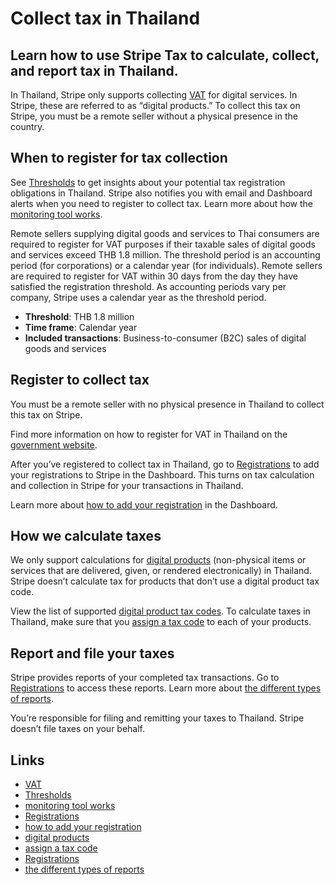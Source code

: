# Collect tax in Thailand

## Learn how to use Stripe Tax to calculate, collect, and report tax in Thailand.

In Thailand, Stripe only supports collecting
[VAT](https://eservice.rd.go.th/rd-ves-web/landing) for digital services. In
Stripe, these are referred to as “digital products.” To collect this tax on
Stripe, you must be a remote seller without a physical presence in the country.

## When to register for tax collection

See [Thresholds](https://dashboard.stripe.com/tax/thresholds) to get insights
about your potential tax registration obligations in Thailand. Stripe also
notifies you with email and Dashboard alerts when you need to register to
collect tax. Learn more about how the [monitoring tool
works](https://docs.stripe.com/tax/monitoring).

Remote sellers supplying digital goods and services to Thai consumers are
required to register for VAT purposes if their taxable sales of digital goods
and services exceed THB 1.8 million. The threshold period is an accounting
period (for corporations) or a calendar year (for individuals). Remote sellers
are required to register for VAT within 30 days from the day they have satisfied
the registration threshold. As accounting periods vary per company, Stripe uses
a calendar year as the threshold period.

- **Threshold**: THB 1.8 million
- **Time frame**: Calendar year
- **Included transactions**: Business-to-consumer (B2C) sales of digital goods
and services

## Register to collect tax

You must be a remote seller with no physical presence in Thailand to collect
this tax on Stripe.

Find more information on how to register for VAT in Thailand on the [government
website](https://eservice.rd.go.th/rd-ves-web/landing).

After you’ve registered to collect tax in Thailand, go to
[Registrations](https://dashboard.stripe.com/tax/registrations?location=th) to
add your registrations to Stripe in the Dashboard. This turns on tax calculation
and collection in Stripe for your transactions in Thailand.

Learn more about [how to add your
registration](https://docs.stripe.com/tax/registering#track-your-registrations-in-the-tax-dashboard)
in the Dashboard.

## How we calculate taxes

We only support calculations for [digital
products](https://docs.stripe.com/tax/tax-codes?type=digital) (non-physical
items or services that are delivered, given, or rendered electronically) in
Thailand. Stripe doesn’t calculate tax for products that don’t use a digital
product tax code.

View the list of supported [digital product tax
codes](https://docs.stripe.com/tax/tax-codes?type=digital). To calculate taxes
in Thailand, make sure that you [assign a tax
code](https://docs.stripe.com/tax/products-prices-tax-codes-tax-behavior#tax-code-on-product)
to each of your products.

## Report and file your taxes

Stripe provides reports of your completed tax transactions. Go to
[Registrations](https://dashboard.stripe.com/tax/registrations) to access these
reports. Learn more about [the different types of
reports](https://docs.stripe.com/tax/reports).

You’re responsible for filing and remitting your taxes to Thailand. Stripe
doesn’t file taxes on your behalf.

## Links

- [VAT](https://eservice.rd.go.th/rd-ves-web/landing)
- [Thresholds](https://dashboard.stripe.com/tax/thresholds)
- [monitoring tool works](https://docs.stripe.com/tax/monitoring)
- [Registrations](https://dashboard.stripe.com/tax/registrations?location=th)
- [how to add your
registration](https://docs.stripe.com/tax/registering#track-your-registrations-in-the-tax-dashboard)
- [digital products](https://docs.stripe.com/tax/tax-codes?type=digital)
- [assign a tax
code](https://docs.stripe.com/tax/products-prices-tax-codes-tax-behavior#tax-code-on-product)
- [Registrations](https://dashboard.stripe.com/tax/registrations)
- [the different types of reports](https://docs.stripe.com/tax/reports)